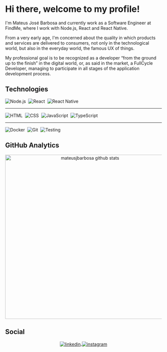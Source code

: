 # Hi there, welcome to my profile!

I'm Mateus José Barbosa and currently work as a Software Engineer at FindMe, where I work with Node.js, React and React Native.

From a very early age, I'm concerned about the quality in which products and services are delivered to consumers, not only in the technological world, but also in the everyday world, the famous UX of things.

My professional goal is to be recognized as a developer “from the ground up to the finish” in the digital world, or, as said in the market, a FullCycle Developer, managing to participate in all stages of the application development process.

## Technologies

![Node.js](https://img.shields.io/badge/-Node.js-05122A?style=flat&logo=node.js)&nbsp;
![React](https://img.shields.io/badge/-React-05122A?style=flat&logo=react)&nbsp;
![React Native](https://img.shields.io/badge/-React%20Native-05122A?style=flat&logo=react)&nbsp;

---

![HTML](https://img.shields.io/badge/-HTML-05122A?style=flat&logo=HTML5)&nbsp;
![CSS](https://img.shields.io/badge/-CSS-05122A?style=flat&logo=CSS3&logoColor=1572B6)&nbsp;
![JavaScript](https://img.shields.io/badge/-JavaScript-05122A?style=flat&logo=javascript)&nbsp;
![TypeScript](https://img.shields.io/badge/-TypeScript-05122A?style=flat&logo=typescript)&nbsp;

---

![Docker](https://img.shields.io/badge/-Docker-05122A?style=flat&logo=docker)&nbsp;
![Git](https://img.shields.io/badge/-Git-05122A?style=flat&logo=git)&nbsp;
![Testing](https://img.shields.io/badge/-Testing-05122A?style=flat&logo=jest)&nbsp;

## GitHub Analytics

<p align="center">
<img width="530em" src="https://github-readme-stats.vercel.app/api?username=mateusjbarbosa&show_icons=true&theme=nightowl" alt="mateusjbarbosa github stats"/>
</p>

## Social

<p align="center">
<a href="https://linkedin.com/in/mateusjbarbosa" target="_blank">
  <img align="center" src="https://img.shields.io/badge/-mateusjbarbosa-05122A?style=flat&logo=linkedin" alt="linkedin"/>
</a>
<a href="https://instagram.com/mateusjbarbosa" target="_blank">
  <img align="center" src="https://img.shields.io/badge/-mateusjbarbosa-05122A?style=flat&logo=instagram" alt="instagram"/>
</a>
</p>
